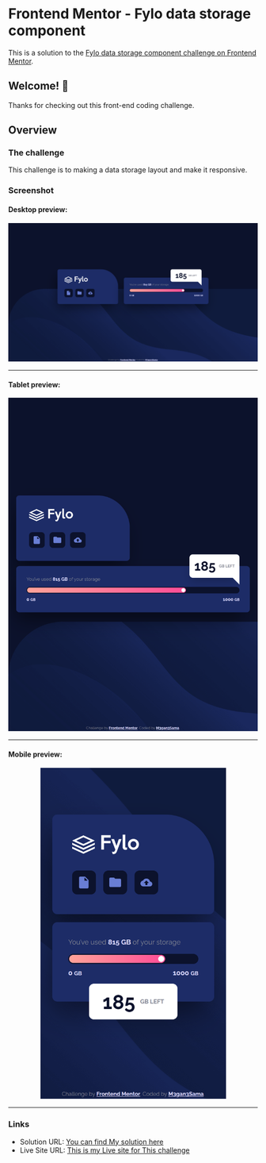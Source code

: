 # Frontend Mentor - Fylo data storage component

This is a solution to the [Fylo data storage component challenge on Frontend Mentor](https://www.frontendmentor.io/challenges/fylo-data-storage-component-1dZPRbV5n).

## Welcome! 👋

Thanks for checking out this front-end coding challenge.

## Overview

### The challenge

This challenge is to making a data storage layout and make it responsive.

### Screenshot

#### Desktop preview:

<p align="center" width="100%">
  <img src="./design/desktop-preview-1440.png" width=1440 alt="Desktop preview" title="Desktop preview">
</p>

---

#### Tablet preview:

<p align="center" width="100%">
  <img src="./design/tablet-preview-768.png" width=768 alt="Tablet preview" title="Tablet preview">
</p>

---

#### Mobile preview:

<p align="center" width="100%">
  <img src="./design/mobile-preview-375.png" width=375 alt="Mobile preview" title="Mobile preview">
</p>

---

### Links

- Solution URL: [You can find My solution here](https://github.com/M3gan3Sama/social-proof-section-master.git)
- Live Site URL: [This is my Live site for This challenge](https://m3gan3sama.github.io/social-proof-section-master/)
